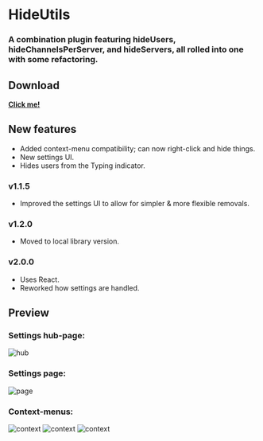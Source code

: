 # HideUtils
### A combination plugin featuring hideUsers, hideChannelsPerServer, and hideServers, all rolled into one with some refactoring.

## Download
**[Click me!](https://betterdiscord.net/ghdl?id=1169)**

## New features
- Added context-menu compatibility; can now right-click and hide things.
- New settings UI.
- Hides users from the Typing indicator.
### v1.1.5
- Improved the settings UI to allow for simpler & more flexible removals.
### v1.2.0
- Moved to local library version.
### v2.0.0
- Uses React.
- Reworked how settings are handled.

## Preview
### Settings hub-page:
![hub](../Previews/HideUtils/settings-hub-default.png)
### Settings page:
![page](../Previews/HideUtils/settings-servers.png)
### Context-menus:
![context](../Previews/HideUtils/contextsM.png)
![context](../Previews/HideUtils/contextsM2.png)
![context](../Previews/HideUtils/contextsM3.png)
